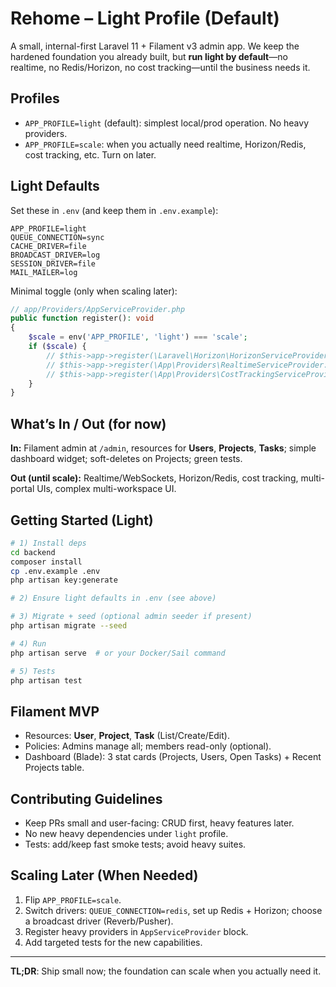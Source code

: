 # Rehome – Light Profile (Default)

A small, internal-first Laravel 11 + Filament v3 admin app. We keep the hardened foundation you already built, but **run light by default**—no realtime, no Redis/Horizon, no cost tracking—until the business needs it.

## Profiles
- `APP_PROFILE=light` (default): simplest local/prod operation. No heavy providers.
- `APP_PROFILE=scale`: when you actually need realtime, Horizon/Redis, cost tracking, etc. Turn on later.

## Light Defaults
Set these in `.env` (and keep them in `.env.example`):
```dotenv
APP_PROFILE=light
QUEUE_CONNECTION=sync
CACHE_DRIVER=file
BROADCAST_DRIVER=log
SESSION_DRIVER=file
MAIL_MAILER=log
```

Minimal toggle (only when scaling later):
```php
// app/Providers/AppServiceProvider.php
public function register(): void
{
    $scale = env('APP_PROFILE', 'light') === 'scale';
    if ($scale) {
        // $this->app->register(\Laravel\Horizon\HorizonServiceProvider::class);
        // $this->app->register(\App\Providers\RealtimeServiceProvider::class);
        // $this->app->register(\App\Providers\CostTrackingServiceProvider::class);
    }
}
```

## What’s In / Out (for now)
**In:** Filament admin at `/admin`, resources for **Users**, **Projects**, **Tasks**; simple dashboard widget; soft-deletes on Projects; green tests.

**Out (until scale):** Realtime/WebSockets, Horizon/Redis, cost tracking, multi-portal UIs, complex multi-workspace UI.

## Getting Started (Light)
```bash
# 1) Install deps
cd backend
composer install
cp .env.example .env
php artisan key:generate

# 2) Ensure light defaults in .env (see above)

# 3) Migrate + seed (optional admin seeder if present)
php artisan migrate --seed

# 4) Run
php artisan serve  # or your Docker/Sail command

# 5) Tests
php artisan test
```

## Filament MVP
- Resources: **User**, **Project**, **Task** (List/Create/Edit).
- Policies: Admins manage all; members read-only (optional).
- Dashboard (Blade): 3 stat cards (Projects, Users, Open Tasks) + Recent Projects table.

## Contributing Guidelines
- Keep PRs small and user-facing: CRUD first, heavy features later.
- No new heavy dependencies under `light` profile.
- Tests: add/keep fast smoke tests; avoid heavy suites.

## Scaling Later (When Needed)
1. Flip `APP_PROFILE=scale`.
2. Switch drivers: `QUEUE_CONNECTION=redis`, set up Redis + Horizon; choose a broadcast driver (Reverb/Pusher).
3. Register heavy providers in `AppServiceProvider` block.
4. Add targeted tests for the new capabilities.

---
**TL;DR**: Ship small now; the foundation can scale when you actually need it.
